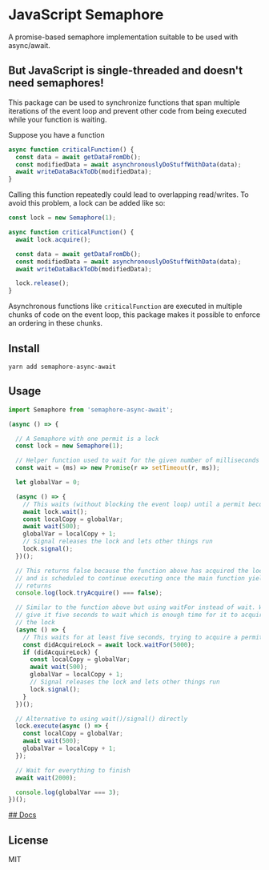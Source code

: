# JavaScript Semaphore

A promise-based semaphore implementation suitable to be used with async/await.

## But JavaScript is single-threaded and doesn't need semaphores!
This package can be used to synchronize functions that span multiple iterations of the event loop and prevent other code from being executed while your function is waiting.

Suppose you have a function

```javascript
async function criticalFunction() {
  const data = await getDataFromDb();
  const modifiedData = await asynchronouslyDoStuffWithData(data);
  await writeDataBackToDb(modifiedData);
}
```

Calling this function repeatedly could lead to overlapping read/writes. To avoid this problem, a lock can be added like so:

```javascript
const lock = new Semaphore(1);

async function criticalFunction() {
  await lock.acquire();

  const data = await getDataFromDb();
  const modifiedData = await asynchronouslyDoStuffWithData(data);
  await writeDataBackToDb(modifiedData);

  lock.release();
}
```

Asynchronous functions like ```criticalFunction``` are executed in multiple chunks of code on the event loop, this package makes it possible to enforce an ordering in these chunks.

## Install
```yarn add semaphore-async-await```

## Usage
```javascript
import Semaphore from 'semaphore-async-await';

(async () => {

  // A Semaphore with one permit is a lock
  const lock = new Semaphore(1);

  // Helper function used to wait for the given number of milliseconds
  const wait = (ms) => new Promise(r => setTimeout(r, ms));

  let globalVar = 0;

  (async () => {
    // This waits (without blocking the event loop) until a permit becomes available
    await lock.wait();
    const localCopy = globalVar;
    await wait(500);
    globalVar = localCopy + 1;
    // Signal releases the lock and lets other things run
    lock.signal();
  })();

  // This returns false because the function above has acquired the lock
  // and is scheduled to continue executing once the main function yields or
  // returns
  console.log(lock.tryAcquire() === false);

  // Similar to the function above but using waitFor instead of wait. We
  // give it five seconds to wait which is enough time for it to acquire
  // the lock
  (async () => {
    // This waits for at least five seconds, trying to acquire a permit.
    const didAcquireLock = await lock.waitFor(5000);
    if (didAcquireLock) {
      const localCopy = globalVar;
      await wait(500);
      globalVar = localCopy + 1;
      // Signal releases the lock and lets other things run
      lock.signal();
    }
  })();

  // Alternative to using wait()/signal() directly
  lock.execute(async () => {
    const localCopy = globalVar;
    await wait(500);
    globalVar = localCopy + 1;
  });

  // Wait for everything to finish
  await wait(2000);

  console.log(globalVar === 3);
})();
```

[## Docs](http://www.google.com)

## License
MIT
